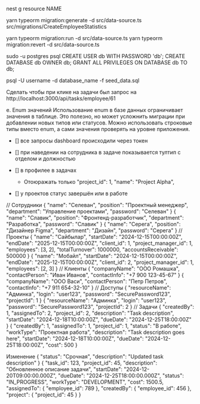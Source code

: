nest g resource NAME

yarn typeorm migration:generate -d src/data-source.ts src/migrations/CreateEmployeeStatistics


<!-- -n CreateEmployeeStatistics — задаёт имя миграции.
-p src/migrations/ — указывает путь, куда будет сохранена миграция. Это обязательный параметр. -->

yarn typeorm migration:run -d src/data-source.ts
yarn typeorm migration:revert -d src/data-source.ts

sudo -u postgres psql
CREATE USER db WITH PASSWORD 'db';
CREATE DATABASE db OWNER db;
GRANT ALL PRIVILEGES ON DATABASE db TO db;

psql -U username -d database_name -f seed_data.sql

Сделать чтобы при клике на задачи был запрос на http://localhost:3000/api/tasks/employee/61


e. Enum значений
Использование enum в базе данных ограничивает значения в таблице. Это полезно, но может усложнить миграции при добавлении новых типов или статусов. Можно использовать строковые типы вместо enum, а сами значения проверять на уровне приложения.

- [] все запросы dashboard происходили через токен

- [] при наведении на сотрудника в задаче показывается тултип с отделом и должностью

- [] в профилее в задачах
  - Отоюражать только
		"project_id": 1,
		"name": "Project Alpha",

- [] у проектов статус завершён или в работе


// Сотрудники
{
  "name": "Селеван",
  "position": "Проектный менеджер",
  "department": "Управление проектами",
  "password": "Селеван"
}
{
  "name": "Славик",
  "position": "Фронтенд-разработчик",
  "department": "Разработка",
  "password": "Славик"
}
{
  "name": "Серега",
  "position": "Дизайнер Figma",
  "department": "Дизайн",
  "password": "Серега"
}
// Проекты
{
  "name": "Сайбылар",
  "startDate": "2024-12-15T00:00:00Z",
  "endDate": "2025-12-15T00:00:00Z",
  "client_id": 1,
  "project_manager_id": 1,
  "employees": [3, 2],
  "totalTurnover": 1000000,
  "accountsReceivable": 500000
}
{
  "name": "Мобайл",
  "startDate": "2024-12-15T00:00:00Z",
  "endDate": "2025-12-15T00:00:00Z",
  "client_id": 2,
  "project_manager_id": 1,
  "employees": [2, 3]
}
// Клиенты
{
  "companyName": "ООО Ромашка",
  "contactPerson": "Иван Иванов",
  "contactInfo": "+7 900 123-45-67"
}
{
  "companyName": "ООО Васи",
  "contactPerson": "Петр Петров",
  "contactInfo": "+7 911 654-32-10"
}
// Доступы
{
  "resourceName": "Админка",
  "login": "user123",
  "password": "SecurePassword123",
  "projectId": 1
}
{
  "resourceName": "Админка",
  "login": "user123",
  "password": "SecurePassword123",
  "projectId": 2
}
// Задачи
{
  "createdBy": 1,
  "assignedTo": 2,
  "project_id": 2,
  "description": "Task description",
  "startDate": "2024-12-18T10:00:00Z",
  "dueDate": "2024-12-25T18:00:00Z"
}
{
  "createdBy": 1,
  "assignedTo": 1,
  "project_id": 1,
  "status": "В работе", 
  "workType": "Проектная работа",
  "description": "Task description goes here",
  "startDate": "2024-12-18T10:00:00Z",
  "dueDate": "2024-12-25T18:00:00Z",
  "cost": 500
}

Изменение
{
  "status": "Срочная",
  "description": "Updated task description"
}
{
  "task_id": 123,
  "project_id": 45,
  "description": "Обновленное описание задачи",
  "startDate": "2024-12-20T09:00:00.000Z",
  "dueDate": "2024-12-25T18:00:00.000Z",
  "status": "IN_PROGRESS",
  "workType": "DEVELOPMENT",
  "cost": 1500.5,
  "assignedTo": {
    "employee_id": 789
  },
  "createdBy": {
    "employee_id": 456
  },
  "project": {
    "project_id": 45
  }
}
